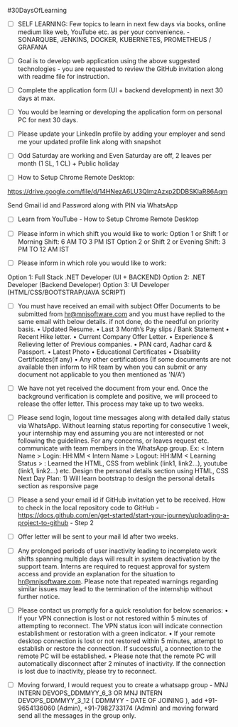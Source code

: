 #30DaysOfLearning

- [ ] SELF LEARNING: Few topics to learn in next few days via books, online medium like web, YouTube etc. as per your convenience. - SONARQUBE, JENKINS, DOCKER, KUBERNETES, PROMETHEUS / GRAFANA

- [ ] Goal is to develop web application using the above suggested technologies - you are requested to review the GitHub invitation along with readme file for instruction.

- [ ] Complete the application form (UI + backend development) in next 30 days at max.

- [ ] You would be learning or developing the application form on personal PC for next 30 days.

- [ ] Please update your LinkedIn profile by adding your employer and send me your updated profile link along with snapshot

- [ ] Odd Saturday are working and Even Saturday are off, 2 leaves per month (1 SL, 1 CL) + Public holiday

- [ ] How to Setup Chrome Remote Desktop:

https://drive.google.com/file/d/14HNezA6LU3QlmzAzxp2DDBSKlaR86Aqm

Send Gmail id and Password along with PIN via WhatsApp

- [ ] Learn from YouTube - How to Setup Chrome Remote Desktop

- [ ] Please inform in which shift you would like to work: Option 1 or Shift 1 or Morning Shift: 6 AM TO 3 PM IST Option 2 or Shift 2 or Evening Shift: 3 PM TO 12 AM IST

- [ ] Please inform in which role you would like to work:

Option 1: Full Stack .NET Developer (UI + BACKEND) Option 2: .NET Developer (Backend Developer) Option 3: UI Developer (HTML/CSS/BOOTSTRAP/JAVA SCRIPT)

- [ ] You must have received an email with subject Offer Documents to be submitted from hr@mnjsoftware.com and you must have replied to the same email with below details. if not done, do the needful on priority basis. • Updated Resume. • Last 3 Month’s Pay slips / Bank Statement • Recent Hike letter. • Current Company Offer Letter. • Experience & Relieving letter of Previous companies. • PAN card, Aadhar card & Passport. • Latest Photo • Educational Certificates • Disability Certificates(if any) • Any other certifications
(If some documents are not available then inform to HR team by when you can submit or any document not applicable to you then mentioned as 'N/A')

- [ ] We have not yet received the document from your end. Once the background verification is complete and positive, we will proceed to release the offer letter. This process may take up to two weeks.

- [ ] Please send login, logout time messages along with detailed daily status via WhatsApp. Without learning status reporting for consecutive 1 week, your internship may end assuming you are not interested or not following the guidelines. For any concerns, or leaves request etc. communicate with team members in the WhatsApp group. Ex: < Intern Name > Login: HH:MM < Intern Name > Logout: HH:MM < Learning Status > :
Learned the HTML, CSS from weblink (link1, link2…), youtube (link1, link2…) etc.
Design the personal details section using HTML, CSS
Next Day Plan: 1) Will learn bootstrap to design the personal details section as responsive page

- [ ] Please a send your email id if GitHub invitation yet to be received. How to check in the local repository code to GitHub - https://docs.github.com/en/get-started/start-your-journey/uploading-a-project-to-github - Step 2

- [ ] Offer letter will be sent to your mail Id after two weeks.

- [ ] Any prolonged periods of user inactivity leading to incomplete work shifts spanning multiple days will result in system deactivation by the support team. Interns are required to request approval for system access and provide an explanation for the situation to hr@mnjsoftware.com. Please note that repeated warnings regarding similar issues may lead to the termination of the internship without further notice.

- [ ] Please contact us promptly for a quick resolution for below scenarios: • If your VPN connection is lost or not restored within 5 minutes of attempting to reconnect. The VPN status icon will indicate connection establishment or restoration with a green indicator. • If your remote desktop connection is lost or not restored within 5 minutes, attempt to establish or restore the connection. If successful, a connection to the remote PC will be established. • Please note that the remote PC will automatically disconnect after 2 minutes of inactivity. If the connection is lost due to inactivity, please try to reconnect.

- [ ] Moving forward, I would request you to create a whatsapp group - MNJ INTERN DEVOPS_DDMMYY_6_3 OR MNJ INTERN DEVOPS_DDMMYY_3_12 ( DDMMYY - DATE OF JOINING ), add +91-9654136060 (Admin), +91-7982733174 (Admin) and moving forward send all the messages in the group only.
